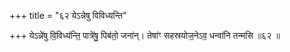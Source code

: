 +++
title = "६२ येऽन्नेषु विविध्यन्ति"

+++
येऽन्ने॑षु वि॒विध्य॑न्ति॒ पात्रे॑षु॒ पिब॑तो॒ जना॑न्। तेषा॑ꣳ सहस्रयोज॒नेऽव॒ धन्वा॑नि तन्मसि ॥६२ ॥